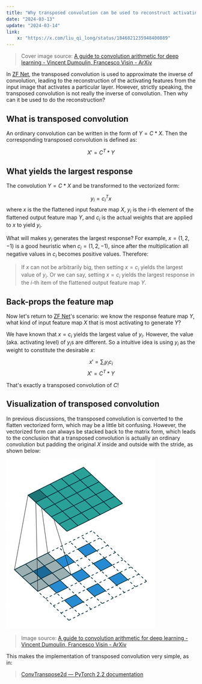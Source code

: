 ```yaml
---
title: "Why transposed convolution can be used to reconstruct activating features from the input images"
date: "2024-03-13"
update: "2024-03-14"
link:
    x: "https://x.com/liu_qi_long/status/1846821235948400889"
---
```


> Cover image source: [A guide to convolution arithmetic for deep learning - Vincent Dumoulin, Francesco Visin - ArXiv](https://arxiv.org/abs/1603.07285)

In [ZF Net](http://dx.doi.org/10.1007/978-3-319-10590-1_53), the transposed convolution is used to approximate the inverse of convolution, leading to the reconstruction of the activating features from the input image that activates a particular layer. However, strictly speaking, the transposed convolution is not really the inverse of convolution. Then why can it be used to do the reconstruction?

## What is transposed convolution

An ordinary convolution can be written in the form of ${Y} = {C} * {X}$. Then the corresponding transposed convolution is defined as:

$${X'} = {C}^T * {Y}$$

## What yields the largest response

The convolution ${Y} = {C} * {X}$ and be transformed to the vectorized form:

$$y_i = {c}_i^T {x}$$
where ${x}$ is the the flattened input feature map ${X}$, $y_i$ is the $i$-th element of the flattened output feature map ${Y}$, and $c_i$ is the actual weights that are applied to ${x}$ to yield $y_i$.

What will makes $y_i$ generates the largest response? For example, ${x} = (1, 2, -1)$ is a good heuristic when ${c}_i = (1, 2, -1)$, since after the multiplication all negative values in ${c}_i$ becomes positive values. Therefore:

> If ${x}$ can not be arbitrarily big, then setting ${x} = {c}_i$ yields the largest value of $y_i$. Or we can say, setting ${x} = {c}_i$ yields the largest response in the $i$-th item of the flattened output feature map ${Y}$.

## Back-props the feature map

Now let's return to [ZF Net](http://dx.doi.org/10.1007/978-3-319-10590-1_53)'s scenario: we know the response feature map ${Y}$, what kind of input feature map ${X}$ that is most activating to generate ${Y}$?

We have known that ${x} = {c}_i$ yields the largest value of $y_i$. However, the value (aka. activating level) of $y_i$s are different. So a intuitive idea is using $y_i$ as the weight to constitute the desirable ${x}$:

$${x'} = \sum_i y_i {c}_i$$
$${X'} = {C}^T * {Y}$$

That's exactly a transposed convolution of ${C}$!

## Visualization of transposed convolution

In previous discussions, the transposed convolution is converted to the flatten vectorized form, which may be a little bit confusing. However, the vectorized form can always be stacked back to the matrix form, which leads to the conclusion that a transposed convolution is actually an ordinary convolution but padding the original ${X}$ inside and outside with the stride, as shown below:

![img](/public/cover/blog/how-trans-conv-work.gif)

> Image source: [A guide to convolution arithmetic for deep learning - Vincent Dumoulin, Francesco Visin - ArXiv](https://arxiv.org/abs/1603.07285)

This makes the implementation of transposed convolution very simple, as in:

> [ConvTranspose2d — PyTorch 2.2 documentation](https://pytorch.org/docs/stable/generated/torch.nn.ConvTranspose2d.html)
